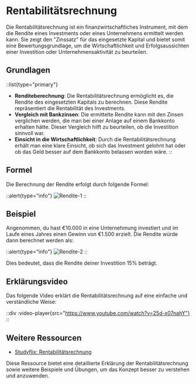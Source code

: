# Rentabilitätsrechnung

Die Rentabilitätsrechnung ist ein finanzwirtschaftliches Instrument, mit dem die Rendite eines Investments oder eines Unternehmens ermittelt werden kann. Sie zeigt den "Zinssatz" für das eingesetzte Kapital und bietet somit eine Bewertungsgrundlage, um die Wirtschaftlichkeit und Erfolgsaussichten einer Investition oder Unternehmensaktivität zu beurteilen.

## Grundlagen

::list{type="primary"}
- **Renditeberechnung**: Die Rentabilitätsrechnung ermöglicht es, die Rendite des eingesetzten Kapitals zu berechnen. Diese Rendite repräsentiert die Rentabilität des Investments.
- **Vergleich mit Bankzinsen**: Die ermittelte Rendite kann mit den Zinsen verglichen werden, die man bei einer Anlage auf einem Bankkonto erhalten hätte. Dieser Vergleich hilft zu beurteilen, ob die Investition sinnvoll war.
- **Einsicht in die Wirtschaftlichkeit**: Durch die Rentabilitätsrechnung erhält man eine klare Einsicht, ob sich das Investment gelohnt hat oder ob das Geld besser auf dem Bankkonto belassen worden wäre.
::

## Formel

Die Berechnung der Rendite erfolgt durch folgende Formel:

::alert{type="info"}
![Rendite-1](https://fachinformatiker.site/img/rendite-1.png)
::

## Beispiel

Angenommen, du hast €10.000 in eine Unternehmung investiert und im Laufe eines Jahres einen Gewinn von €1.500 erzielt. Die Rendite würde dann berechnet werden als:

::alert{type="info"}
![Rendite-2](https://fachinformatiker.site/img/rendite-2.png)
::

Dies bedeutet, dass die Rendite deiner Investition 15% beträgt.

## Erklärungsvideo

Das folgende Video erklärt die Rentabilitätsrechnung auf eine einfache und verständliche Weise:

::div
  :video-player{src="https://www.youtube.com/watch?v=25d-x07nahY"}
::

## Weitere Ressourcen

- [Studyflix: Rentabilitätsrechnung](https://studyflix.de/wirtschaft/rentabilitatsrechnung-1030)

Diese Ressource bietet eine detaillierte Erklärung der Rentabilitätsrechnung sowie weitere Beispiele und Übungen, um das Konzept besser zu verstehen und anzuwenden.
